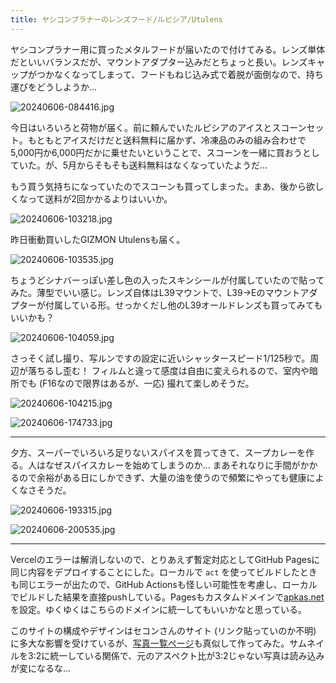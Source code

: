 ```yaml
---
title: ヤシコンプラナーのレンズフード/ルピシア/Utulens
---
```


ヤシコンプラナー用に買ったメタルフードが届いたので付けてみる。レンズ単体だといいバランスだが、マウントアダプター込みだとちょっと長い。レンズキャップがつかなくなってしまって、フードもねじ込み式で着脱が面倒なので、持ち運びをどうしようか...

![20240606-084416.jpg](https://ceshmina-photos.s3.ap-northeast-1.amazonaws.com/medium/202406/20240606-084416.jpg)

今日はいろいろと荷物が届く。前に頼んでいたルピシアのアイスとスコーンセット。もともとアイスだけだと送料無料に届かず、冷凍品のみの組み合わせで5,000円か6,000円だかに乗せたいということで、スコーンを一緒に買おうとしていた。が、5月からそもそも送料無料はなくなっていたようだ...

もう買う気持ちになっていたのでスコーンも買ってしまった。まあ、後から欲しくなって送料が2回かかるよりはいいか。

![20240606-103218.jpg](https://ceshmina-photos.s3.ap-northeast-1.amazonaws.com/medium/202406/20240606-103218.jpg)

昨日衝動買いしたGIZMON Utulensも届く。

![20240606-103535.jpg](https://ceshmina-photos.s3.ap-northeast-1.amazonaws.com/medium/202406/20240606-103535.jpg)

ちょうどシナバーっぽい差し色の入ったスキンシールが付属していたので貼ってみた。薄型でいい感じ。レンズ自体はL39マウントで、L39→Eのマウントアダプターが付属している形。せっかくだし他のL39オールドレンズも買ってみてもいいかも？

![20240606-104059.jpg](https://ceshmina-photos.s3.ap-northeast-1.amazonaws.com/medium/202406/20240606-104059.jpg)

さっそく試し撮り、写ルンですの設定に近いシャッタースピード1/125秒で。周辺が落ちるし歪む！ フィルムと違って感度は自由に変えられるので、室内や暗所でも (F16なので限界はあるが、一応) 撮れて楽しめそうだ。

![20240606-104215.jpg](https://ceshmina-photos.s3.ap-northeast-1.amazonaws.com/medium/202406/20240606-104215.jpg)

![20240606-174733.jpg](https://ceshmina-photos.s3.ap-northeast-1.amazonaws.com/medium/202406/20240606-174733.jpg "F16なのでセンサーのホコリが写ってしまう。掃除しないと...")

---

夕方、スーパーでいろいろ足りないスパイスを買ってきて、スープカレーを作る。人はなぜスパイスカレーを始めてしまうのか... まあそれなりに手間がかかるので余裕がある日にしかできず、大量の油を使うので頻繁にやっても健康によくなさそうだ。

![20240606-193315.jpg](https://ceshmina-photos.s3.ap-northeast-1.amazonaws.com/medium/202406/20240606-193315.jpg)

![20240606-200535.jpg](https://ceshmina-photos.s3.ap-northeast-1.amazonaws.com/medium/202406/20240606-200535.jpg)

---

Vercelのエラーは解消しないので、とりあえず暫定対応としてGitHub Pagesに同じ内容をデプロイすることにした。ローカルで `act` を使ってビルドしたときも同じエラーが出たので、GitHub Actionsも怪しい可能性を考慮し、ローカルでビルドした結果を直接pushしている。Pagesもカスタムドメインで[apkas.net](https://apkas.net)を設定。ゆくゆくはこちらのドメインに統一してもいいかなと思っている。

このサイトの構成やデザインはセコンさんのサイト (リンク貼っていのか不明) に多大な影響を受けているが、[写真一覧ページ](/diary/photos)も真似して作ってみた。サムネイルを3:2に統一している関係で、元のアスペクト比が3:2じゃない写真は読み込みが変になるな...
